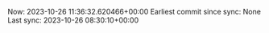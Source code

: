 Now: 2023-10-26 11:36:32.620466+00:00 Earliest commit since sync: None Last sync: 2023-10-26 08:30:10+00:00
